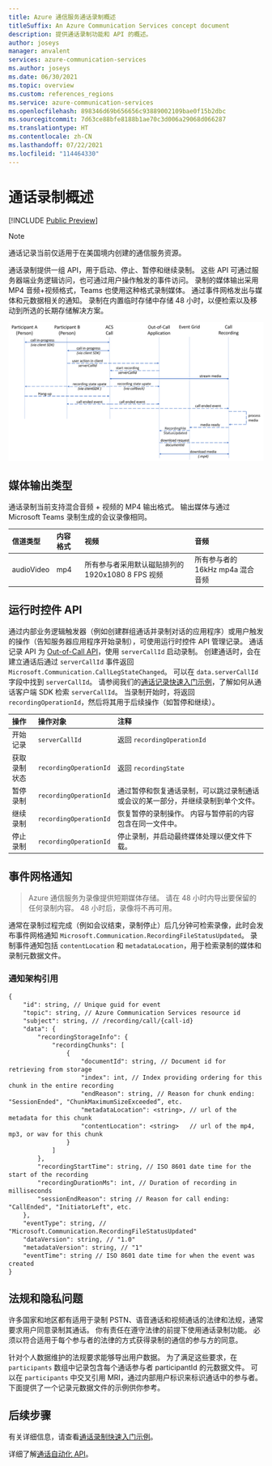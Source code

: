 ```yaml
---
title: Azure 通信服务通话录制概述
titleSuffix: An Azure Communication Services concept document
description: 提供通话录制功能和 API 的概述。
author: joseys
manager: anvalent
services: azure-communication-services
ms.author: joseys
ms.date: 06/30/2021
ms.topic: overview
ms.custom: references_regions
ms.service: azure-communication-services
ms.openlocfilehash: 898346d69b656656c93889002109bae0f15b2dbc
ms.sourcegitcommit: 7d63ce88bfe8188b1ae70c3d006a29068d066287
ms.translationtype: HT
ms.contentlocale: zh-CN
ms.lasthandoff: 07/22/2021
ms.locfileid: "114464330"
---
```

# <a name="calling-recording-overview"></a>通话录制概述

[!INCLUDE [Public Preview](../../includes/public-preview-include-document.md)]

> [!NOTE]
> 通话记录当前仅适用于在美国境内创建的通信服务资源。

通话录制提供一组 API，用于启动、停止、暂停和继续录制。 这些 API 可通过服务器端业务逻辑访问，也可通过用户操作触发的事件访问。 录制的媒体输出采用 MP4 音频+视频格式，Teams 也使用这种格式录制媒体。 通过事件网格发出与媒体和元数据相关的通知。 录制在内置临时存储中存储 48 小时，以便检索以及移动到所选的长期存储解决方案。 

![通话记录概念关系图](../media/call-recording-concept.png)

## <a name="media-output-types"></a>媒体输出类型
通话录制当前支持混合音频 + 视频的 MP4 输出格式。 输出媒体与通过 Microsoft Teams 录制生成的会议录像相同。

| 信道类型 | 内容格式 | 视频 | 音频 |
| :----------- | :------------- | :---- | :--------------------------- |
| audioVideo | mp4 | 所有参与者采用默认磁贴排列的 1920x1080 8 FPS 视频 | 所有参与者的 16kHz mp4a 混合音频 |


## <a name="run-time-control-apis"></a>运行时控件 API
通过内部业务逻辑触发器（例如创建群组通话并录制对话的应用程序）或用户触发的操作（告知服务器应用程序开始录制），可使用运行时控件 API 管理记录。 通话记录 API 为 [Out-of-Call API](./call-automation-apis.md#out-of-call-apis)，使用 `serverCallId` 启动录制。 创建通话时，会在建立通话后通过 `serverCallId` 事件返回 `Microsoft.Communication.CallLegStateChanged`。 可以在 `data.serverCallId` 字段中找到 `serverCallId`。 请参阅我们的[通话记录快速入门示例](../../quickstarts/voice-video-calling/call-recording-sample.md)，了解如何从通话客户端 SDK 检索 `serverCallId`。 当录制开始时，将返回 `recordingOperationId`，然后将其用于后续操作（如暂停和继续）。   

| 操作                            | 操作对象            | 注释                       |
| :-------------------- | :--------------------- | :----------------------------- |
| 开始记录       | `serverCallId`         | 返回 `recordingOperationId` | 
| 获取录制状态   | `recordingOperationId` | 返回 `recordingState`       | 
| 暂停录制       | `recordingOperationId` | 通过暂停和恢复通话录制，可以跳过录制通话或会议的某一部分，并继续录制到单个文件。 | 
| 继续录制      | `recordingOperationId` | 恢复暂停的录制操作。 内容与暂停前的内容包含在同一文件中。 | 
| 停止录制        | `recordingOperationId` | 停止录制，并启动最终媒体处理以便文件下载。 | 


## <a name="event-grid-notifications"></a>事件网格通知

> Azure 通信服务为录像提供短期媒体存储。 请在 48 小时内导出要保留的任何录制内容。 48 小时后，录像将不再可用。

通常在录制过程完成（例如会议结束，录制停止）后几分钟可检索录像，此时会发布事件网格通知 `Microsoft.Communication.RecordingFileStatusUpdated`。 录制事件通知包括 `contentLocation` 和 `metadataLocation`，用于检索录制的媒体和录制元数据文件。

### <a name="notification-schema-reference"></a>通知架构引用
```
{
    "id": string, // Unique guid for event
    "topic": string, // Azure Communication Services resource id
    "subject": string, // /recording/call/{call-id}
    "data": {
        "recordingStorageInfo": {
            "recordingChunks": [
                {
                    "documentId": string, // Document id for retrieving from storage
                    "index": int, // Index providing ordering for this chunk in the entire recording
                    "endReason": string, // Reason for chunk ending: "SessionEnded", "ChunkMaximumSizeExceeded”, etc.
                    "metadataLocation": <string>, // url of the metadata for this chunk
                    "contentLocation": <string>   // url of the mp4, mp3, or wav for this chunk
                }
            ]
        },
        "recordingStartTime": string, // ISO 8601 date time for the start of the recording
        "recordingDurationMs": int, // Duration of recording in milliseconds
        "sessionEndReason": string // Reason for call ending: "CallEnded", "InitiatorLeft", etc.
    },
    "eventType": string, // "Microsoft.Communication.RecordingFileStatusUpdated"
    "dataVersion": string, // "1.0"
    "metadataVersion": string, // "1"
    "eventTime": string // ISO 8601 date time for when the event was created
}
```
## <a name="regulatory-and-privacy-concerns"></a>法规和隐私问题

许多国家和地区都有适用于录制 PSTN、语音通话和视频通话的法律和法规，通常要求用户同意录制其通话。 你有责任在遵守法律的前提下使用通话录制功能。 必须以符合适用于每个参与者的法律的方式获得录制的通信的参与方的同意。

针对个人数据维护的法规要求能够导出用户数据。 为了满足这些要求，在 `participants` 数组中记录包含每个通话参与者 participantId 的元数据文件。 可以在 `participants` 中交叉引用 MRI，通过内部用户标识来标识通话中的参与者。 下面提供了一个记录元数据文件的示例供你参考。

## <a name="next-steps"></a>后续步骤
有关详细信息，请查看[通话录制快速入门示例](../../quickstarts/voice-video-calling/call-recording-sample.md)。

详细了解[通话自动化 API](./call-automation-apis.md)。
